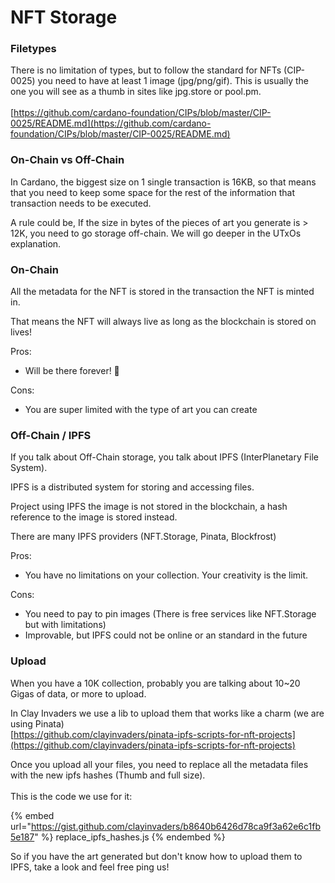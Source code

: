 # NFT Storage

### Filetypes

There is no limitation of types, but to follow the standard for NFTs (CIP-0025) you need to have at least 1 image (jpg/png/gif). This is usually the one you will see as a thumb in sites like jpg.store or pool.pm.\
\
[https://github.com/cardano-foundation/CIPs/blob/master/CIP-0025/README.md](https://github.com/cardano-foundation/CIPs/blob/master/CIP-0025/README.md)

### On-Chain vs Off-Chain

In Cardano, the biggest size on 1 single transaction is 16KB, so that means that you need to keep some space for the rest of the information that transaction needs to be executed.

A rule could be, If the size in bytes of the pieces of art you generate is > 12K, you need to go storage off-chain. We will go deeper in the UTxOs explanation.

### On-Chain

All the metadata for the NFT is stored in the transaction the NFT is minted in.&#x20;

That means the NFT will always live as long as the blockchain is stored on lives!

Pros:

* Will be there forever! 🙏

Cons:

* You are super limited with the type of art you can create

### Off-Chain / IPFS

If you talk about Off-Chain storage, you talk about IPFS (InterPlanetary File System).

IPFS is a distributed system for storing and accessing files.

Project using IPFS the image is not stored in the blockchain, a hash reference to the image is stored instead.

There are many IPFS providers (NFT.Storage, Pinata, Blockfrost)

Pros:&#x20;

* You have no limitations on your collection. Your creativity is the limit.

Cons:&#x20;

* You need to pay to pin images (There is free services like NFT.Storage but with limitations)
* Improvable, but IPFS could not be online or an standard in the future&#x20;

### Upload

When you have a 10K collection, probably you are talking about 10\~20 Gigas of data, or more to upload.&#x20;

In Clay Invaders we use a lib to upload them that works like a charm (we are using Pinata)\
[https://github.com/clayinvaders/pinata-ipfs-scripts-for-nft-projects](https://github.com/clayinvaders/pinata-ipfs-scripts-for-nft-projects)

Once you upload all your files, you need to replace all the metadata files with the new ipfs hashes (Thumb and full size).\
\
This is the code we use for it:

{% embed url="https://gist.github.com/clayinvaders/b8640b6426d78ca9f3a62e6c1fb5e187" %}
replace\_ipfs\_hashes.js
{% endembed %}

So if you have the art generated but don't know how to upload them to IPFS, take a look and feel free ping us!&#x20;

